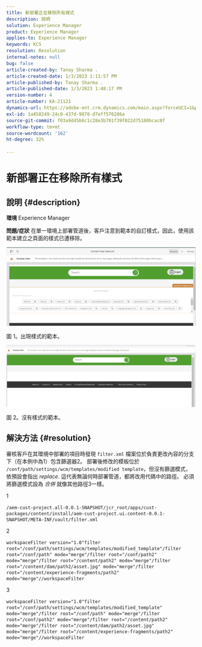 ```yaml
---
title: 新部署正在移除所有樣式
description: 說明
solution: Experience Manager
product: Experience Manager
applies-to: Experience Manager
keywords: KCS
resolution: Resolution
internal-notes: null
bug: false
article-created-by: Tanay Sharma .
article-created-date: 1/3/2023 1:11:57 PM
article-published-by: Tanay Sharma .
article-published-date: 1/3/2023 1:48:17 PM
version-number: 4
article-number: KA-21121
dynamics-url: https://adobe-ent.crm.dynamics.com/main.aspx?forceUCI=1&pagetype=entityrecord&etn=knowledgearticle&id=e75d5a2c-688b-ed11-81ac-6045bd006a22
exl-id: 1a450249-24c0-437d-9878-d7eff576286a
source-git-commit: f03a9d45b6c1c28e3b701f39f022d75180bcac0f
workflow-type: tm+mt
source-wordcount: '162'
ht-degree: 32%

---
```


# 新部署正在移除所有樣式

## 說明 {#description}

<b>環境</b>
Experience Manager


<b>問題/症狀</b>
在單一環境上部署管道後，客戶注意到範本的自訂樣式，因此，使用該範本建立之頁面的樣式已遭移除。



![](assets/___ec5d5a2c-688b-ed11-81ac-6045bd006a22___.png)

圖 1。出現樣式的範本。



![](assets/___f05d5a2c-688b-ed11-81ac-6045bd006a22___.png)

圖 2。沒有樣式的範本。


## 解決方法 {#resolution}


審核客戶在其環境中部署的項目時發現 `filter.xml` 檔案位於負責更改內容的分支下（在本例中為1）包含篩選器2。
部署後修改的模板位於 `/conf/path/settings/wcm/templates/modified template`，但沒有篩選模式，依預設會指出 *replace*.
這代表無論何時部署管道，都將改用代碼中的路徑。
必須將篩選模式設為 *合併* 就像其他路徑3一樣。

1


```
/aem-cust-project.all-0.0.1-SNAPSHOT/jcr_root/apps/cust-packages/content/install/aem-cust-project.ui.content-0.0.1-SNAPSHOT/META-INF/vault/filter.xml
```



2

```
workspaceFilter version="1.0"filter root="/conf/path/settings/wcm/templates/modified_template"/filter root="/conf/path" mode="merge"/filter root="/conf/path2" mode="merge"/filter root="/content/path2" mode="merge"/filter root="/content/dam/path2/asset.jpg" mode="merge"/filter root="/content/experience-fragments/path2" mode="merge"//workspaceFilter
```




3


```
workspaceFilter version="1.0"filter root="/conf/path/settings/wcm/templates/modified_template" mode="merge"/filter root="/conf/path" mode="merge"/filter root="/conf/path2" mode="merge"/filter root="/content/path2" mode="merge"/filter root="/content/dam/path2/asset.jpg" mode="merge"/filter root="/content/experience-fragments/path2" mode="merge"//workspaceFilter
```
